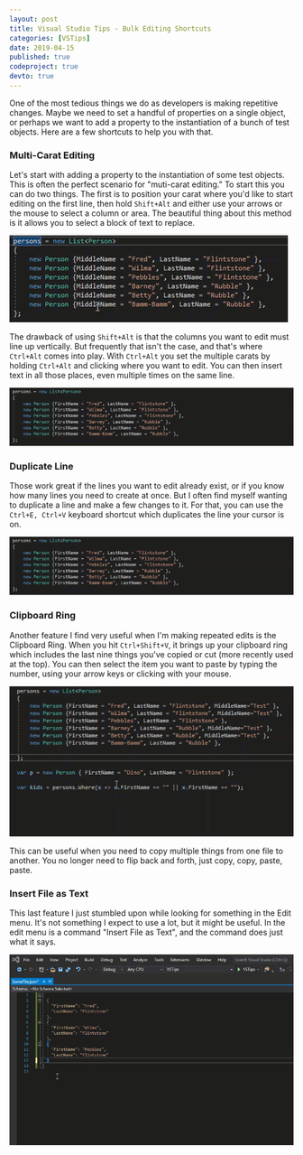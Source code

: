 ```yaml
---
layout: post
title: Visual Studio Tips - Bulk Editing Shortcuts
categories: [VSTips]
date: 2019-04-15
published: true
codeproject: true
devto: true
---
```


One of the most tedious things we do as developers is making repetitive changes. Maybe we need to set a handful of properties on a single object, or perhaps we want to add a property to the instantiation of a bunch of test objects. Here are a few shortcuts to help you with that.

<!--more-->

### Multi-Carat Editing

Let's start with adding a property to the instantiation of some test objects. This is often the perfect scenario for "muti-carat editing." To start this you can do two things. The first is to position your carat where you'd like to start editing on the first line, then hold `Shift+Alt` and either use your arrows or the mouse to select a column or area. The beautiful thing about this method is it allows you to select a block of text to replace.

![alt text](/img/2019/MultiCaratReplace.gif "Using Shift Alt to replace text on multiple lines")

The drawback of using `Shift+Alt` is that the columns you want to edit must line up vertically. But frequently that isn't the case, and that's where `Ctrl+Alt` comes into play. With `Ctrl+Alt` you set the multiple carats by holding `Ctrl+Alt` and clicking where you want to edit. You can then insert text in all those places, even multiple times on the same line.

![alt text](/img/2019/MultiCaratInsert.gif "Using Control Alt to insert text on multiple lines")

### Duplicate Line

Those work great if the lines you want to edit already exist, or if you know how many lines you need to create at once. But I often find myself wanting to duplicate a line and make a few changes to it. For that, you can use the `Ctrl+E, Ctrl+V` keyboard shortcut which duplicates the line your cursor is on.

![alt text](/img/2019/MultiCaratInsert.gif "Duplicate line with Control E, Control V")

### Clipboard Ring

Another feature I find very useful when I'm making repeated edits is the Clipboard Ring. When you hit `Ctrl+Shift+V`, it brings up your clipboard ring which includes the last nine things you've copied or cut (more recently used at the top). You can then select the item you want to paste by typing the number, using your arrow keys or clicking with your mouse.

![alt text](/img/2019/ClipboardRing.gif "Using Clipboard Ring")

This can be useful when you need to copy multiple things from one file to another. You no longer need to flip back and forth, just copy, copy, paste, paste.

### Insert File as Text

This last feature I just stumbled upon while looking for something in the Edit menu. It's not something I expect to use a lot, but it might be useful. In the edit menu is a command "Insert File as Text", and the command does just what it says.

![alt text](/img/2019/InsertFileAsText.gif "Using Edit, Insert File as Text to insert a file as text")
